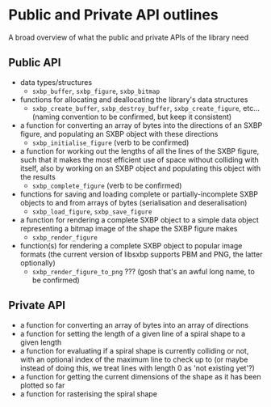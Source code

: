 # Public and Private API outlines
A broad overview of what the public and private APIs of the library need

## Public API

- data types/structures
    - `sxbp_buffer`, `sxbp_figure`, `sxbp_bitmap`
- functions for allocating and deallocating the library's data structures
    - `sxbp_create_buffer`, `sxbp_destroy_buffer`, `sxbp_create_figure`, etc... (naming convention to be confirmed, but keep it consistent)
- a function for converting an array of bytes into the directions of an SXBP figure, and populating an SXBP object with these directions
    - `sxbp_initialise_figure` (verb to be confirmed)
- a function for working out the lengths of all the lines of the SXBP figure, such that it makes the most efficient use of space without colliding with itself, also by working on an SXBP object and populating this object with the results
    - `sxbp_complete_figure` (verb to be confirmed)
- functions for saving and loading complete or partially-incomplete SXBP objects to and from arrays of bytes (serialisation and deseralisation)
    - `sxbp_load_figure`, `sxbp_save_figure`
- a function for rendering a complete SXBP object to a simple data object representing a bitmap image of the shape the SXBP figure makes
    - `sxbp_render_figure`
- function(s) for rendering a complete SXBP object to popular image formats (the current version of libsxbp supports PBM and PNG, the latter optionally)
    - `sxbp_render_figure_to_png` ??? (gosh that's an awful long name, to be confirmed)

## Private API

- a function for converting an array of bytes into an array of directions
- a function for setting the length of a given line of a spiral shape to a given length
- a function for evaluating if a spiral shape is currently colliding or not, with an optional index of the maximum line to check up to (or maybe instead of doing this, we treat lines with length 0 as 'not existing yet'?)
- a function for getting the current dimensions of the shape as it has been plotted so far
- a function for rasterising the spiral shape
